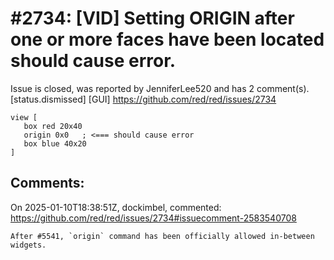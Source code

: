 
#2734: [VID] Setting ORIGIN after one or more faces have been located should cause error.
================================================================================
Issue is closed, was reported by JenniferLee520 and has 2 comment(s).
[status.dismissed] [GUI]
<https://github.com/red/red/issues/2734>

```Red
view [ 
   box red 20x40 
   origin 0x0   ; <=== should cause error
   box blue 40x20 
]
```


Comments:
--------------------------------------------------------------------------------

On 2025-01-10T18:38:51Z, dockimbel, commented:
<https://github.com/red/red/issues/2734#issuecomment-2583540708>

    After #5541, `origin` command has been officially allowed in-between widgets.

